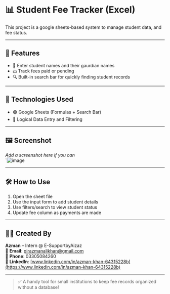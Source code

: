 # 📊 Student Fee Tracker (Excel)

This project is a google sheets-based system to manage student data, and fee status.

---

## 📁 Features
- 📌 Enter student names and their gaurdian names
- 💵 Track fees paid or pending
- 🔍 Built-in search bar for quickly finding student records

---

## 💼 Technologies Used
- 🟢 Google Sheets  (Formulas + Search Bar)
- 🧠 Logical Data Entry and Filtering

---

## 🖼️ Screenshot
_Add a screenshot here if you can_  
`![image](https://github.com/user-attachments/assets/035df50f-83b5-424b-a627-dfa7964aa5e4)


---

## 🛠️ How to Use
1. Open the sheet file
2. Use the input form to add student details
3. Use filters/search to view student status
4. Update fee column as payments are made

---

## 👨‍💻 Created By
**Azman** – Intern @ E-SupportbyAizaz  
📧 **Email**: pirazmanalikhan@gmail.com  
📱 **Phone**: 03305084260  
🔗 **LinkedIn**: [www.linkedin.com/in/azman-khan-64315228b](https://www.linkedin.com/in/azman-khan-64315228b)

---

> ✅ A handy tool for small institutions to keep fee records organized without a database!
